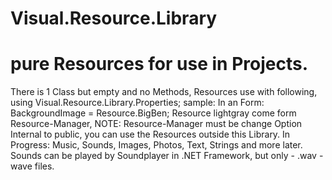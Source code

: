 # Visual.Resource.Library
# pure Resources for use in Projects.
There is 1 Class but empty and no Methods, Resources use with following,
using Visual.Resource.Library.Properties;
sample: In an Form: BackgroundImage = Resource.BigBen;
Resource lightgray come form Resource-Manager,
NOTE: Resource-Manager must be change Option Internal to public,
you can use the Resources outside this Library.
In Progress:
Music, Sounds, Images, Photos, Text, Strings and more later.
Sounds can be played by Soundplayer in .NET Framework, but only - .wav - wave files.
